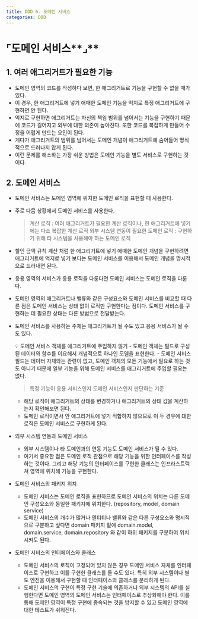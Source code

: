 ```yaml
---
title: DDD 6. 도메인 서비스
categories: DDD
---
```


# ⌜도메인 서비스**⌟**

## 1. 여러 애그리거트가 필요한 기능

- 도메인 영역의 코드를 작성하다 보면, 한 애그리거트로 기능을 구현할 수 없을 때가 있다.
- 이 경우, 한 애그리거트에 넣기 애매한 도메인 기능을 억지로 특정 애그리거트에 구현하면 안 된다.
- 억지로 구현하면 애그리거트는 자신의 책임 범위를 넘어서는 기능을 구현하기 때문에 코드가 길어지고 외부에 대한 의존이 높아진다. 또한 코드를 복잡하게 만들어 수정을 어렵게 만드는 요인이 된다.
- 게다가 애그리거트의 범위를 넘어서는 도메인 개념이 애그리거트에 숨어들어 명식적으로 드러나지 않게 된다.
- 이런 문제를 해소하는 가장 쉬운 방법은 도메인 기능을 별도 서비스로 구현하는 것이다.

## 2. 도메인 서비스

- 도메인 서비스는 도메인 영역에 위치한 도메인 로직을 표현할 때 사용한다.
- 주로 다믐 상황에서 도메인 서비스를 사용한다.
    > 계산 로직 : 여러 애그리거트가 필요한 계산 로직이나, 한 애그리거트에 넣기에는 다소 복잡한 계산 로직
    > 외부 시스템 연동이 필요한 도메인 로직 : 구현하기 위해 타 시스템을 사용해야 하는 도메인 로직

- 할인 금액 규칙 계산 처럼 한 애그리거트에 넣기 애매한 도메인 개념을 구현하려면 애그리거트에 억지로 넣기 보다는 도메인 서비스를 이용해서 도메인 개념을 명시적으로 드러내면 된다.
- 응용 영역의 서비스가 응용 로직을 다룬다면 도메인 서비스는 도메인 로직을 다룬다.
- 도메인 영역의 애그리거트나 밸류와 같은 구성요소와 도메인 서비스를 비교할 때 다른 점은 도메인 서비스는 상태 없이 로직만 구현한다는 점이다. 도메인 서비스를 구현하는 데 필요한 상태는 다른 방법으로 전달받는다.
- 도메인 서비스를 사용하는 주체는 애그리거트가 될 수도 있고 응용 서비스가 될 수도 있다.
    
    <aside>
    💡 도메인 서비스 객체를 애그리거트에 주입하지 않기
    - 도메인 객체는 필드로 구성된 데이터와 함수를 이요해서 개념적으로 하나인 모델을 표현한다.
    - 도메인 서비스 필드는 데이터 자체와는 관련이 없고, 도메인 객체의 모든 기능에서 필요로 하는 것도 아니기 때문에 일부 기능을 위해 도메인 서비스를 애그리거트에 주입할 필요는 없다.
    
    </aside>
    
    > 특정 기능이 응용 서비스인지 도메인 서비스인지 판단하는 기준
    - 해당 로직이 애그리거트의 상태를 변경하거나 애그리거트의 상태 값을 계산하는지 확인해보면 된다.
    - 도메인 로직이면서 안 애그리거트에 넣기 적합하지 않으므로 이 두 경우에 대한 로직은 도메인 서비스로 구현하게 된다.
    > 
- 외부 시스템 연동과 도메인 서비스
    - 외부 시스템이나 타 도메인과의 연동 기능도 도메인 서비스가 될 수 있다.
    - 여기서 중요한 점은 도메인 로직 관점으로 해당 기능을 위한 인터페이스를 작성하는 것이다. 그리고 해당 기능의 인터페이스를 구현한 클래스는 인프라스트럭쳐 영역에 위치해 기능을 구현한다.
- 도메인 서비스의 패키지 위치
    - 도메인 서비스는 도메인 로직을 표현하므로 도메인 서비스의 위치는 다른 도메인 구성요소와 동일한 패키지에 위치한다. (repository, model, domain service)
    - 도메인 서비스의 개수가 많거나 엔티티나 밸류와 같은 다른 구성요소와 명시적으로 구분하고 싶다면 domain 패키지 밑에 domain.model, domain.service, domain.repository 와 같이 하위 패키지를 구분하여 위치시켜도 된다.
- 도메인 서비스의 인터페이스와 클래스
    - 도메인 서비스의 로직이 고정되어 있지 않은 경우 도메인 서비스 자체를 인터페이스로 구현하고 이를 구현한 클래스를 둘 수도 있다. 특히 외부 시스템이나 별도 엔진을 이용해서 구현할 때 인터페이스와 클래스를 분리하게 된다.
    - 도메인 서비스의 구현이 특정 구현 기술에 의존하거나 외부 시스템의 API를 실행한다면 도메인 영역의 도메인 서비스는 인터페이스로 추상화해야 한다. 이를 통해 도메인 영역이 특정 구현에 종속되는 것을 방지할 수 있고 도메인 영역에 대한 테스트가 쉬워진다.